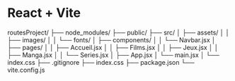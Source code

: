 # React + Vite

routesProject/
├── node_modules/
├── public/
├── src/
│   ├── assets/
│   │   ├── images/
│   │   └── fonts/
│   ├── components/
│   │   └── Navbar.jsx
│   ├── pages/
│   │   ├── Accueil.jsx
│   │   ├── Films.jsx
│   │   ├── Jeux.jsx
│   │   ├── Manga.jsx
│   │   └── Series.jsx
│   ├── App.jsx
│   └── main.jsx
│   └── index.css
├── .gitignore
├── index.css
├── package.json
└── vite.config.js